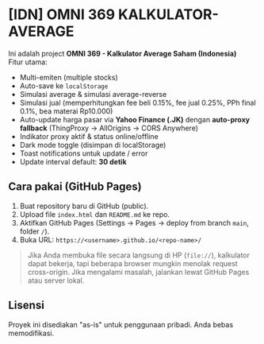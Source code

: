# [IDN] OMNI 369 KALKULATOR-AVERAGE

Ini adalah project **OMNI 369 - Kalkulator Average Saham (Indonesia)**  
Fitur utama:
- Multi-emiten (multiple stocks)
- Auto-save ke `localStorage`
- Simulasi average & simulasi average-reverse
- Simulasi jual (memperhitungkan fee beli 0.15%, fee jual 0.25%, PPh final 0.1%, bea materai Rp10.000)
- Auto-update harga pasar via **Yahoo Finance (.JK)** dengan **auto-proxy fallback** (ThingProxy → AllOrigins → CORS Anywhere)
- Indikator proxy aktif & status online/offline
- Dark mode toggle (disimpan di localStorage)
- Toast notifications untuk update / error
- Update interval default: **30 detik**

## Cara pakai (GitHub Pages)

1. Buat repository baru di GitHub (public).
2. Upload file `index.html` dan `README.md` ke repo.
3. Aktifkan GitHub Pages (Settings → Pages → deploy from branch `main`, folder `/`).
4. Buka URL: `https://<username>.github.io/<repo-name>/`

> Jika Anda membuka file secara langsung di HP (`file://`), kalkulator dapat bekerja, tapi beberapa browser mungkin menolak request cross-origin. Jika mengalami masalah, jalankan lewat GitHub Pages atau server lokal.

## Lisensi
Proyek ini disediakan "as-is" untuk penggunaan pribadi. Anda bebas memodifikasi.

